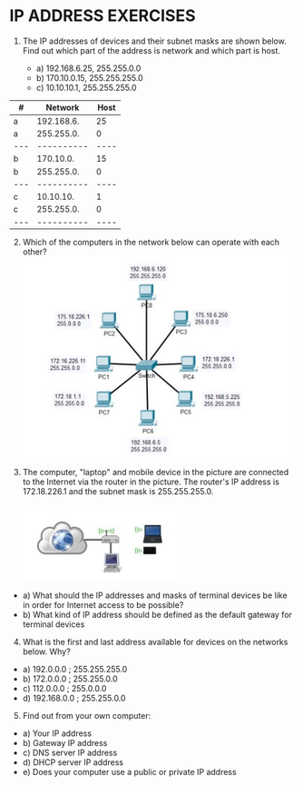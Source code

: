 # IP ADDRESS EXERCISES

1. The IP addresses of devices and their subnet masks are shown below. Find out which part of
   the address is network and which part is host.

   - a) 192.168.6.25, 255.255.0.0
   - b) 170.10.0.15, 255.255.255.0
   - c) 10.10.10.1, 255.255.255.0

| #   | Network    | Host |
| --- | ---------- | ---- |
| a   | 192.168.6. | 25   |
| a   | 255.255.0. | 0    |
| --- | ---------- | ---- |
| b   | 170.10.0.  | 15   |
| b   | 255.255.0. | 0    |
| --- | ---------- | ---- |
| c   | 10.10.10.  | 1    |
| c   | 255.255.0. | 0    |
| --- | ---------- | ---- |

2. Which of the computers in the network below can operate with each other?
   ![](Images/image1.JPG)

3. The computer, "laptop" and mobile device in the picture are connected to the Internet via the router in the picture. The router's IP address is 172.18.226.1 and the subnet mask is 255.255.255.0.

   ![](Images/image2.JPG)

- a) What should the IP addresses and masks of terminal devices be like in order for Internet access to be possible?
- b) What kind of IP address should be defined as the default gateway for terminal devices

4. What is the first and last address available for devices on the networks below. Why?

- a) 192.0.0.0 ; 255.255.255.0
- b) 172.0.0.0 ; 255.255.0.0
- c) 112.0.0.0 ; 255.0.0.0
- d) 192.168.0.0 ; 255.255.0.0

5. Find out from your own computer:

- a) Your IP address
- b) Gateway IP address
- c) DNS server IP address
- d) DHCP server IP address
- e) Does your computer use a public or private IP address
